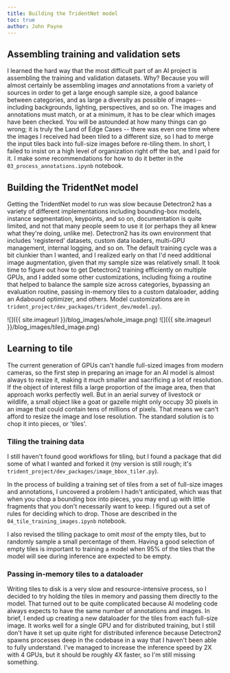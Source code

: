 ```yaml
---
title: Building the TridentNet model
toc: true
author: John Payne
---
```



## Assembling training and validation sets
I learned the hard way that the most difficult part of an AI project is assembling the training and validation datasets.  Why?  Because you will almost certainly be assembling images _and_ annotations from a variety of sources in order to get a large enough sample size, a good balance between categories, and as large a diversity as possible of images-- including backgrounds, lighting, perspectives, and so on.  The images and annotations must match, or at a minimum, it has to be clear which images have been checked.  You will be astounded at how many things can go wrong; it is truly the Land of Edge Cases -- there was even one time where the images I received had been tiled to a different size, so I had to merge the input tiles back into full-size images before re-tiling them.  In short, I failed to insist on a high level of organization right off the bat, and I paid for it.  I make some recommendations for how to do it better in the `03_process_annotations.ipynb` notebook.

## Building the TridentNet model
Getting the TridentNet model to run was slow because Detectron2 has a variety of different implementations including bounding-box models, instance segmentation, keypoints, and so on, documentation is quite limited, and not that many people seem to use it (or perhaps they all knew what they're doing, unlike me).  Detectron2 has its own environment that includes 'registered' datasets, custom data loaders, multi-GPU management, internal logging, and so on.  The default training cycle was a bit clunkier than I wanted, and I realized early on that I'd need additional image augmentation, given that my sample size was relatively small.  It took time to figure out how to get Detectron2 training efficiently on multiple GPUs, and I added some other customizations, including fixing a routine that helped to balance the sample size across categories, bypassing an evaluation routine, passing in-memory tiles to a custom dataloader, adding an Adabound optimizer, and others.  Model customizations are in `trident_project/dev_packages/trident_dev/model.py`).  

![]({{ site.imageurl }}/blog_images/whole_image.png)
![]({{ site.imageurl }}/blog_images/tiled_image.png)

## Learning to tile
The current generation of GPUs can't handle full-sized images from modern cameras, so the first step in preparing an image for an AI model is almost always to resize it, making it much smaller and sacrificing a lot of resolution.  If the object of interest fills a large proportion of the image area, then that approach works perfectly well.  But in an aerial survey of livestock or wildlife, a small object like a goat or gazelle might only occupy 30 pixels in an image that could contain tens of millions of pixels.  That means we can't afford to resize the image and lose resolution.  The standard solution is to chop it into pieces, or 'tiles'.  

### Tiling the training data
I still haven't found good workflows for tiling, but I found a package that did some of what I wanted and forked it (my version is still rough; it's `trident_project/dev_packages/image_bbox_tiler.py`).  

In the process of building a training set of tiles from a set of full-size images and annotations, I uncovered a problem I hadn't anticipated, which was that when you chop a bounding box into pieces, you may end up with little fragments that you don't necessarily want to keep.  I figured out a set of rules for deciding which to drop.  Those are described in the `04_tile_training_images.ipynb` notebook.  

I also revised the tilling package to omit _most_ of the empty tiles, but to randomly sample a small percentage of them.  Having a good selection of empty tiles is important to training a model when 95% of the tiles that the model will see during inference are expected to be empty. 

### Passing in-memory tiles to a dataloader
Writing tiles to disk is a very slow and resource-intensive process, so I decided to try holding the tiles in memory and passing them directly to the model.  That turned out to be quite complicated because AI modeling code always expects to have the same number of annotations and images.  In brief, I ended up creating a new dataloader for the tiles from each full-size image.  It works well for a single GPU and for distributed training, but I still don't have it set up quite right for distributed inference because Detectron2 spawns processes deep in the codebase in a way that I haven't been able to fully understand.  I've managed to increase the inference speed by 2X with 4 GPUs, but it should be roughly 4X faster, so I'm still missing something.  
